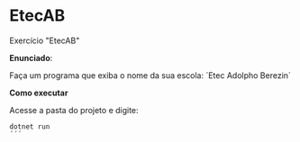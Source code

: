 # EtecAB
Exercício "EtecAB"

**Enunciado**:

Faça um programa que exiba o nome da sua escola: `Etec Adolpho Berezin´

**Como executar**

Acesse a pasta do projeto e digite:

```
dotnet run
´´´